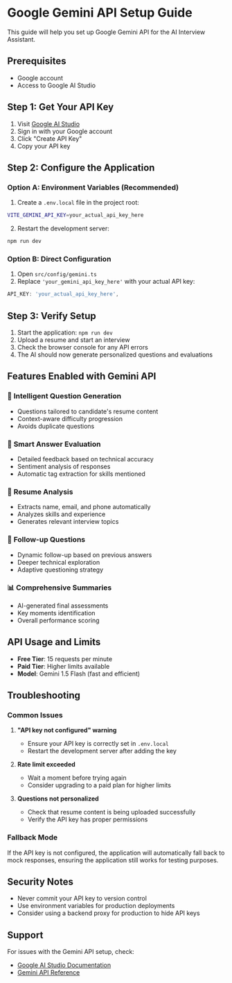 # Google Gemini API Setup Guide

This guide will help you set up Google Gemini API for the AI Interview Assistant.

## Prerequisites

- Google account
- Access to Google AI Studio

## Step 1: Get Your API Key

1. Visit [Google AI Studio](https://makersuite.google.com/app/apikey)
2. Sign in with your Google account
3. Click "Create API Key"
4. Copy your API key

## Step 2: Configure the Application

### Option A: Environment Variables (Recommended)

1. Create a `.env.local` file in the project root:
```bash
VITE_GEMINI_API_KEY=your_actual_api_key_here
```

2. Restart the development server:
```bash
npm run dev
```

### Option B: Direct Configuration

1. Open `src/config/gemini.ts`
2. Replace `'your_gemini_api_key_here'` with your actual API key:
```typescript
API_KEY: 'your_actual_api_key_here',
```

## Step 3: Verify Setup

1. Start the application: `npm run dev`
2. Upload a resume and start an interview
3. Check the browser console for any API errors
4. The AI should now generate personalized questions and evaluations

## Features Enabled with Gemini API

### 🎯 **Intelligent Question Generation**
- Questions tailored to candidate's resume content
- Context-aware difficulty progression
- Avoids duplicate questions

### 🧠 **Smart Answer Evaluation**
- Detailed feedback based on technical accuracy
- Sentiment analysis of responses
- Automatic tag extraction for skills mentioned

### 📝 **Resume Analysis**
- Extracts name, email, and phone automatically
- Analyzes skills and experience
- Generates relevant interview topics

### 🔄 **Follow-up Questions**
- Dynamic follow-up based on previous answers
- Deeper technical exploration
- Adaptive questioning strategy

### 📊 **Comprehensive Summaries**
- AI-generated final assessments
- Key moments identification
- Overall performance scoring

## API Usage and Limits

- **Free Tier**: 15 requests per minute
- **Paid Tier**: Higher limits available
- **Model**: Gemini 1.5 Flash (fast and efficient)

## Troubleshooting

### Common Issues

1. **"API key not configured" warning**
   - Ensure your API key is correctly set in `.env.local`
   - Restart the development server after adding the key

2. **Rate limit exceeded**
   - Wait a moment before trying again
   - Consider upgrading to a paid plan for higher limits

3. **Questions not personalized**
   - Check that resume content is being uploaded successfully
   - Verify the API key has proper permissions

### Fallback Mode

If the API key is not configured, the application will automatically fall back to mock responses, ensuring the application still works for testing purposes.

## Security Notes

- Never commit your API key to version control
- Use environment variables for production deployments
- Consider using a backend proxy for production to hide API keys

## Support

For issues with the Gemini API setup, check:
- [Google AI Studio Documentation](https://ai.google.dev/docs)
- [Gemini API Reference](https://ai.google.dev/api/rest)
